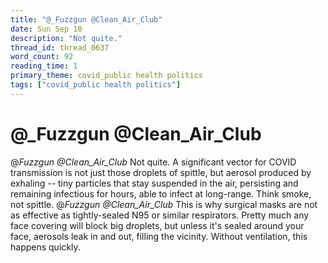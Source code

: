 ```yaml
---
title: "@_Fuzzgun @Clean_Air_Club"
date: Sun Sep 10
description: "Not quite."
thread_id: thread_0637
word_count: 92
reading_time: 1
primary_theme: covid_public health politics
tags: ["covid_public health politics"]
---
```


# @_Fuzzgun @Clean_Air_Club

@_Fuzzgun @Clean_Air_Club_ Not quite. A significant vector for COVID transmission is not just those droplets of spittle, but aerosol produced by exhaling -- tiny particles that stay suspended in the air, persisting and remaining infectious for hours, able to infect at long-range. Think smoke, not spittle. @_Fuzzgun @Clean_Air_Club_ This is why surgical masks are not as effective as tightly-sealed N95 or similar respirators. Pretty much any face covering will block big droplets, but unless it's sealed around your face, aerosols leak in and out, filling the vicinity. Without ventilation, this happens quickly.